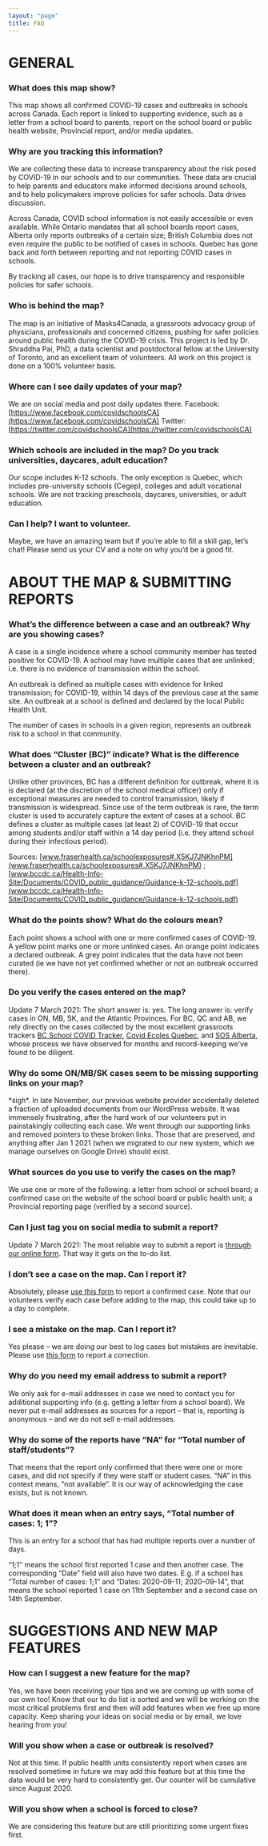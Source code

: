 ```yaml
---
layout: "page"
title: FAQ
---
```


# GENERAL

<h3>What does this map show?</h3>

This map shows all confirmed COVID-19 cases and outbreaks in schools across Canada. Each report is linked to supporting evidence, such as a letter from a school board to parents, report on the school board or public health website,  Provincial report, and/or media updates.

<h3>Why are you tracking this information?</h3>

We are collecting these data to increase transparency about the risk posed by COVID-19 in our schools and to our communities. These data are crucial to help parents and educators make informed decisions around schools, and to help policymakers improve policies for safer schools. Data drives discussion. 

Across Canada, COVID school information is not easily accessible or even available. While Ontario mandates that all school boards report cases, Alberta only reports outbreaks of a certain size; British Columbia does not even require the public to be notified of cases in schools. Quebec has gone back and forth between reporting and not reporting COVID cases in schools.

By tracking all cases, our hope is to drive transparency and responsible policies for safer schools.

<h3>Who is behind the map?</h3>

The map is an initiative of Masks4Canada, a grassroots advocacy group of physicians, professionals and concerned citizens, pushing for safer policies around public health during the COVID-19 crisis. This project is led by Dr. Shraddha Pai, PhD, a data scientist and postdoctoral fellow at the University of Toronto, and an excellent team of volunteers. All work on this project is done on a 100% volunteer basis. 

<h3>Where can I see daily updates of your map?</h3>

We are on social media and post daily updates there.
Facebook: [https://www.facebook.com/covidschoolsCA](https://www.facebook.com/covidschoolsCA)
Twitter: [https://twitter.com/covidschoolsCA](https://twitter.com/covidschoolsCA)

<h3>Which schools are included in the map? Do you track universities, daycares, adult education?</h3>

Our scope includes K-12 schools. The only exception is Quebec, which includes pre-university schools (Cegep), colleges and adult vocational schools.  We are not tracking preschools, daycares, universities, or adult education.

<h3>Can I help? I want to volunteer.</h3>

Maybe, we have an amazing team but if you’re able to fill a skill gap, let’s chat!  Please send us your CV and a note on why you’d be a good fit.

# ABOUT THE MAP & SUBMITTING REPORTS

<h3>What’s the difference between a case and an outbreak? Why are you showing cases?</h3>

A case is a single incidence where a school community member has tested positive for COVID-19. A school may have multiple cases that are unlinked; i.e. there is no evidence of transmission within the school.

An outbreak is defined as multiple cases with evidence for linked transmission; for COVID-19, within 14 days of the previous case at the same site. An outbreak at a school is defined and declared by the local Public Health Unit.

The number of cases in schools in a given region, represents an outbreak risk to a school in that community. 

<h3>What does “Cluster (BC)” indicate? What is the difference between a cluster and an outbreak?</h3>

Unlike other provinces, BC has a different definition for outbreak, where it is is declared (at the discretion of the school medical officer) only if exceptional measures are needed to control transmission, likely if transmission is widespread. Since use of the term outbreak is rare, the term cluster is used to accurately capture the extent of cases at a school. BC defines a cluster as multiple cases (at least 2)  of COVID-19 that occur among students and/or staff within a 14 day period (i.e. they attend school during their infectious period). 

Sources: [www.fraserhealth.ca/schoolexposures#.X5KJ7JNKhnPM](www.fraserhealth.ca/schoolexposures#.X5KJ7JNKhnPM) ; [www.bccdc.ca/Health-Info-Site/Documents/COVID_public_guidance/Guidance-k-12-schools.pdf](www.bccdc.ca/Health-Info-Site/Documents/COVID_public_guidance/Guidance-k-12-schools.pdf)

<h3>What do the points show? What do the colours mean?</h3>

Each point shows a school with one or more confirmed cases of COVID-19. A yellow point marks one or more unlinked cases. An orange point indicates a declared outbreak. A grey point indicates that the data have not been curated (ie we have not yet confirmed whether or not an outbreak occurred there).

<h3>Do you verify the cases entered on the map?</h3>

Update 7 March 2021: The short answer is: yes. The long answer is: verify cases in ON, MB, SK, and the Atlantic Provinces. For BC, QC and AB, we rely directly on the cases collected by the most excellent grassroots trackers <a href="https://bcschoolcovidtracker.knack.com/bc-school-covid-tracker">BC School COVID Tracker</a>, <a href="https://www.covidecolesquebec.org/">Covid Ecoles Quebec</a>, and <a href="https://www.supportourstudents.ca/">SOS Alberta</a>, whose process we have observed for months and record-keeping we've found to be diligent.

<h3>Why do some ON/MB/SK cases seem to be missing supporting links on your map? </h3>
*sigh*. In late November, our previous website provider accidentally deleted a fraction of uploaded documents from our WordPress website. It was immensely frustrating, after the hard work of our volunteers put in painstakingly collecting each case. We went through our supporting links and removed pointers to these broken links. Those that are preserved, and anything after Jan 1 2021 (when we migrated to our new system, which we manage ourselves on Google Drive) should exist.

<h3>What sources do you use to verify the cases on the map?</h3>

We use one or more of the following: a letter from school or school board; a confirmed case on the website of the school board or public health unit; a Provincial reporting page (verified by a second source).

<h3>Can I just tag you on social media to submit a report?</h3>

Update 7 March 2021: The most reliable way to submit a report is <a href="https://covidschoolscanada.org/submit">through our online form</a>. That way it gets on the to-do list.

<h3>I don’t see a case on the map. Can I report it?</h3>

Absolutely, please <a href="https://covidschoolscanada.org/submit">use this form</a> to report a confirmed case. Note that our volunteers verify each case before adding to the map, this could take up to a day to complete.

<h3>I see a mistake on the  map. Can I report it?</h3>

Yes please – we are doing our best to log cases but mistakes are inevitable. Please use [this form](https://masks4canada.org/canadian-schools-covid-19-tracker-submit-a-case/) to report a correction. 

<h3>Why do you need my email address to submit a report?</h3>

We only ask for e-mail addresses in case we need to contact you for additional supporting info (e.g. getting a letter from a school board). We never put e-mail addresses as sources for a report – that is, reporting is anonymous – and we do not sell e-mail addresses.

<h3>Why do some of the reports have “NA” for “Total number of staff/students”?</h3>

That means that the report only confirmed that there were one or more cases, and did not specify if they were staff or student cases. “NA” in this context means, “not available”. It is our way of acknowledging the case exists, but is not known.

<h3>What does it mean when an entry says, “Total number of cases: 1; 1”?</h3>

This is an entry for a school that has had multiple reports over a number of days.

“1;1” means the school first reported 1 case and then another case. The corresponding “Date” field will also have two dates. E.g. if a school has “Total number of cases: 1;1” and “Dates: 2020-09-11; 2020-09-14”, that means the school reported 1 case on 11th September and a second case on 14th September.

# SUGGESTIONS AND NEW MAP FEATURES

<h3>How can I suggest a new feature for the map?</h3>

Yes, we have been receiving your tips and we are coming up with some of our own too!  Know that our to do list is sorted and we will be working on the most critical problems first and then will add features when we free up more capacity.  Keep sharing your ideas on social media or by email, we love hearing from you!

<h3>Will you show when a case or outbreak is resolved?</h3>

Not at this time.  If public health units consistently report when cases are resolved sometime in future we may add this feature but at this time the data would be very hard to consistently get.  Our counter will be cumulative since August 2020.

<h3>Will you show when a school is forced to close?</h3>

We are considering this feature but are still prioritizing some urgent fixes first.
